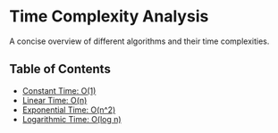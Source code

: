 # Time Complexity Analysis

A concise overview of different algorithms and their time complexities.

## Table of Contents

- [Constant Time: O(1)](#constant-time-o1)
- [Linear Time: O(n)](#linear-time-on)
- [Exponential Time: O(n^2)](#exponential-time-on2)
- [Logarithmic Time: O(log n)](#logarithmic-time-olog-n)